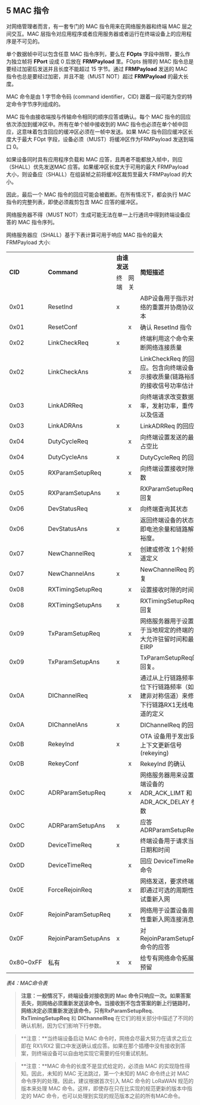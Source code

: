 ## 5 MAC 指令

对网络管理者而言，有一套专门的 MAC 指令用来在网络服务器和终端 MAC 层之间交互。MAC 层指令对应用程序或者应用服务器或者运行在终端设备上的应用程序是不可见的。

单个数据帧中可以包含任意 MAC 指令序列，要么在 **FOpts** 字段中捎带，要么作为独立帧将 **FPort** 设成 0 后放在 **FRMPayload** 里。FOpts 捎带的 MAC 指令总是要经过加密后发送并且长度不能超过 15 字节。通过 **FRMPayload** 发送的 MAC 指令也总是要经过加密，并且不能（MUST NOT）超过 **FRMPayload** 的最大长度。

MAC 命令是由 1 字节命令码 (command identifier，CID) 跟着一段可能为空的特定命令字节序列组成的。

MAC 指令由接收端按与传输命令相同的顺序应答或确认。每个 MAC 指令的回应依次添加到缓冲区中。所有在单个帧中接收到的 MAC 指令也必须在单个帧中回应，这意味着包含回应的缓冲区必须在一帧中发送。如果 MAC 指令回应缓冲区长度大于最大 FOpt 字段，设备必须（MUST）将缓冲区作为FRMPayload 发送到端口 0。

如果设备同时具有应用程序负载和 MAC 应答，且两者不能都放入帧中，则应（SHALL）优先发送MAC 应答。如果缓冲区长度大于可用的最大 FRMPayload 大小，则设备应（SHALL）在组装帧之前将缓冲区裁剪至最大 FRMPayload 的大小。
 
因此，最后一个 MAC 指令的回应可能会被截断。在所有情况下，都会执行 MAC 指令的完整列表，即使必须裁剪包含 MAC 应答的缓冲区。

网络服务器不得（MUST NOT）生成可能无法在单一上行通讯中得到终端设备应答的 MAC 指令序列。

网络服务器应（SHALL）基于下表计算可用于响应 MAC 指令的最大 FRMPayload 大小:

<table class="lora-table">
   <tr>
      <td rowspan="2" ><b>CID</b></td>
      <td rowspan="2" ><b>Command</b></td>
      <td colspan="2" ><b>由谁<br/>发送</b></td>
      <td rowspan="2" ><b>简短描述</b></td>
   </tr>
   <tr>
      <td>终端</td>
      <td>网关</td>
   </tr>
   <tr>
      <td>0x01</td>
      <td class="td-cmd">ResetInd</td>
      <td>x</td>
      <td></td>
      <td class="td-cmd-desc">ABP设备用于指示对网络的重置并协商协议版本</td>
   </tr>
   <tr>
      <td>0x01</td>
      <td class="td-cmd">ResetConf</td>
      <td></td>
      <td>x</td>
      <td class="td-cmd-desc">确认 ResetInd 指令</td>
   </tr>
   <tr>
      <td>0x02</td>
      <td class="td-cmd">LinkCheckReq</td>
      <td>x</td>
      <td></td>
      <td class="td-cmd-desc">终端利用这个命令来判断网络连接质量</td>
   </tr>
   <tr>
      <td>0x02</td>
      <td class="td-cmd">LinkCheckAns</td>
      <td></td>
      <td>x</td>
      <td class="td-cmd-desc">LinkCheckReq 的回应。包含向终端设备指示接收质量(链路裕度)的接收信号功率估计</td>
   </tr>
   <tr>
      <td>0x03</td>
      <td class="td-cmd">LinkADRReq</td>
      <td></td>
      <td>x</td>
      <td class="td-cmd-desc">向终端请求改变数据速率，发射功率，重传率以及信道</td>
   </tr>
   <tr>
      <td>0x03</td>
      <td class="td-cmd">LinkADRAns</td>
      <td>x</td>
      <td></td>
      <td class="td-cmd-desc">LinkADRReq 的回应</td>
   </tr>
   <tr>
      <td>0x04</td>
      <td class="td-cmd">DutyCycleReq</td>
      <td></td>
      <td>x</td>
      <td class="td-cmd-desc">向终端设置发送的最大占空比</td>
   </tr>
   <tr>
      <td>0x04</td>
      <td class="td-cmd">DutyCycleAns</td>
      <td>x</td>
      <td></td>
      <td class="td-cmd-desc">DutyCycleReq 的回应</td>
   </tr>
   <tr>
      <td>0x05</td>
      <td class="td-cmd">RXParamSetupReq</td>
      <td></td>
      <td>x</td>
      <td class="td-cmd-desc">向终端设置接收时隙参数</td>
   </tr>
   <tr>
      <td>0x05</td>
      <td class="td-cmd">RXParamSetupAns</td>
      <td>x</td>
      <td></td>
      <td class="td-cmd-desc">RXParamSetupReq的回复</td>
   </tr>
   <tr>
      <td>0x06</td>
      <td class="td-cmd">DevStatusReq</td>
      <td></td>
      <td>x</td>
      <td class="td-cmd-desc">向终端查询其状态</td>
   </tr>
   <tr>
      <td>0x06</td>
      <td class="td-cmd">DevStatusAns</td>
      <td>x</td>
      <td></td>
      <td class="td-cmd-desc">返回终端设备的状态，即电池余量和链路解调裕度。</td>
   </tr>
   <tr>
      <td>0x07</td>
      <td class="td-cmd">NewChannelReq</td>
      <td></td>
      <td>x</td>
      <td class="td-cmd-desc">创建或修改 1个射频信道定义</td>
   </tr>
   <tr>
      <td>0x07</td>
      <td class="td-cmd">NewChannelAns</td>
      <td>x</td>
      <td></td>
      <td class="td-cmd-desc">NewChannelReq 的回复</td>
   </tr>
   <tr>
      <td>0x08</td>
      <td class="td-cmd">RXTimingSetupReq</td>
      <td></td>
      <td>x</td>
      <td class="td-cmd-desc">设置接收时隙的时间</td>
   </tr>
   <tr>
      <td>0x08</td>
      <td class="td-cmd">RXTimingSetupAns</td>
      <td>x</td>
      <td></td>
      <td class="td-cmd-desc">RXTimingSetupReq 的回复</td>
   </tr>
   <tr>
      <td>0x09</td>
      <td class="td-cmd">TxParamSetupReq</td>
      <td></td>
      <td>x</td>
      <td class="td-cmd-desc">网络服务器用于设置基于当地规定的终端的最大允许驻留时间和最大EIRP</td>
   </tr>
   <tr>
      <td>0x09</td>
      <td class="td-cmd">TxParamSetupAns</td>
      <td>x</td>
      <td></td>
      <td class="td-cmd-desc">TxParamSetupReq的回复。</td>
   </tr>
   <tr>
      <td>0x0A</td>
      <td class="td-cmd">DlChannelReq</td>
      <td></td>
      <td>x</td>
      <td class="td-cmd-desc">通过从上行链路频率移位下行链路频率（如创建非对称信道）来修改下行链路RX1无线电信道的定义</td>
   </tr>
   <tr>
      <td>0x0A</td>
      <td class="td-cmd">DlChannelAns</td>
      <td>x</td>
      <td></td>
      <td class="td-cmd-desc">DlChannelReq 的回复</td>
   </tr>
    <tr>
      <td>0x0B</td>
      <td class="td-cmd">RekeyInd</td>
      <td>x</td>
      <td></td>
      <td class="td-cmd-desc">OTA 设备用于发出安全上下文更新信号(rekeying)</td>
   </tr>
   <tr>
      <td>0x0B</td>
      <td class="td-cmd">RekeyConf</td>
      <td></td>
      <td>x</td>
      <td class="td-cmd-desc">RekeyInd 的确认</td>
   </tr>
   <tr>
      <td>0x0C</td>
      <td class="td-cmd">ADRParamSetupReq</td>
      <td></td>
      <td>x</td>
      <td class="td-cmd-desc">网络服务器用来设置终端设备的 ADR_ACK_LIMT 和 ADR_ACK_DELAY 参数</td>
   </tr>
   <tr>
      <td>0x0C</td>
      <td class="td-cmd">ADRParamSetupAns</td>
      <td>x</td>
      <td></td>
      <td class="td-cmd-desc">应答 ADRParamSetupReq</td>
   </tr>
   <tr>
      <td>0x0D</td>
      <td class="td-cmd">DeviceTimeReq</td>
      <td>x</td>
      <td></td>
      <td class="td-cmd-desc">终端设备用于请求当前日期和时间</td>
   </tr>
   <tr>
      <td>0x0D</td>
      <td class="td-cmd">DeviceTimeReq</td>
      <td></td>
      <td>x</td>
      <td class="td-cmd-desc">回应 DeviceTimeReq 命令</td>
   </tr>
   <tr>
      <td>0x0E</td>
      <td class="td-cmd">ForceRejoinReq</td>
      <td></td>
      <td>x</td>
      <td class="td-cmd-desc">网络发送，要求终端立即通过可选的周期性重试重新入网</td>
   </tr>
   <tr>
      <td>0x0F</td>
      <td class="td-cmd">RejoinParamSetupReq</td>
      <td></td>
      <td>x</td>
      <td class="td-cmd-desc">网络用于设置设备周期性重新入网连接消息</td>
   </tr>
   <tr>
      <td>0x0F</td>
      <td class="td-cmd">RejoinParamSetupAns</td>
      <td>x</td>
      <td></td>
      <td class="td-cmd-desc">对 RejoinParamSetupReq 命令的应答</td>
   </tr>
   <tr>
      <td>0x80~0xFF</td>
      <td>私有</td>
      <td>x</td>
      <td>x</td>
      <td class="td-cmd-desc">给专有网络命令拓展做预留</td>
   </tr>
</table>

*表4：MAC命令表*


> **注意：**一般情况下，终端设备对接收到的 Mac 命令只响应一次。如果答案丢失，则网络必须重新发送该命令。当接收到不包含答案的新上行链路时，网络决定必须重新发送该命令。只有**RxParamSetupReq**、**RxTimingSetupReq** 和 **DlChannelReq** 在它们的相关部分中描述了不同的确认机制，因为它们影响下行参数。

> **注意：**当终端设备启动 MAC 命令时，网络会尽最大努力在请求之后立即在 RX1/RX2 窗口中发送确认或应答。如果在那个插槽中没有接收到答案，则终端设备可以自由地实现它需要的任何重试机制。

> **注意：**MAC 命令的长度不是显式给定的，必须由 MAC 的实现隐性得知。因此，未知的 MAC 无法跳过，第一个未知的 MAC 命令终止对 MAC 命令序列的处理。因此，建议根据首次引入 MAC 命令的 LoRaWAN 规范的版本来处理 MAC 命令。这样，即使存在只在比实现的规范更新的版本中指定的 MAC 命令，也可以处理到实现的规范版本之前的所有MAC命令。


